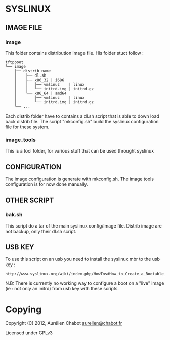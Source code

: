 
SYSLINUX
========

IMAGE FILE
----------

### image

This folder contains distribution image file. His folder stuct follow :

    tftpboot
    └── image
        ├── distrib name
        │    ├── dl.sh
        │    ├── x86_32 | i686
        │    │   ├── vmlinuz    | linux
        │    │   └── initrd.img | initrd.gz
        │    └── x86_64 | amd64
        │        ├── vmlinuz    | linux
        │        └── initrd.img | initrd.gz
        └── ...


Each distrib folder have to contains a dl.sh script that is able to down load back distrib file.
The script "mkconfig.sh" build the syslinux configuration file for these system.

### image_tools

This is a tool folder, for various stuff that can be used throught syslinux


CONFIGURATION
-------------

The image configuration is generate with mkconfig.sh. The image tools configuration is for now done manually.


OTHER SCRIPT
------------

### bak.sh

This script do a tar of the main syslinux config/image file.
Distrib image are not backup, only their dl.sh script.


USB KEY
-------

To use this script on an usb you need to install the syslinux mbr to the usb key :

	http://www.syslinux.org/wiki/index.php/HowTos#How_to_Create_a_Bootable_USB:_For_Linux


N.B: There is currently no working way to configure a boot on a "live" image (ie : not only an initrd) from usb key with these scripts.

Copying
=======

Copyright (C) 2012, Aurélien Chabot <aurelien@chabot.fr>

Licensed under GPLv3
